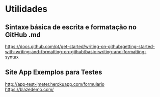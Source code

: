 # Utilidades

## Sintaxe básica de escrita e formatação no GitHub .md

https://docs.github.com/pt/get-started/writing-on-github/getting-started-with-writing-and-formatting-on-github/basic-writing-and-formatting-syntax


## Site App Exemplos para Testes

http://app-test-jmeter.herokuapp.com/formulario <br/>
https://blazedemo.com/ <br/>
